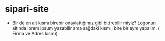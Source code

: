# sipari-site



- Bir de en alt kısmı birebir onaylattığımız gibi bitirebilir miyiz? Logonun altında lorem ipsum yazabilir ama sağdaki kısmı; bire bir aynı yapalım. ( Firma ve Adres kısmı)
